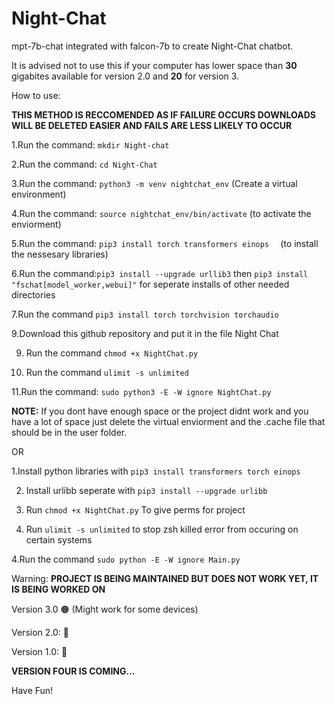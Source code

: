 # Night-Chat
mpt-7b-chat integrated with falcon-7b to create Night-Chat chatbot.

It is advised not to use this if your computer has lower space than **30** gigabites available for version 2.0 and **20** for version 3.

How to use:

**THIS METHOD IS RECCOMENDED AS IF FAILURE OCCURS DOWNLOADS WILL BE DELETED EASIER AND FAILS ARE LESS LIKELY TO OCCUR**

1.Run the command: ```mkdir Night-chat```

2.Run the command: ```cd Night-Chat```


3.Run the command: ```python3 -m venv nightchat_env``` (Create a virtual environment)

4.Run the command: ```source nightchat_env/bin/activate``` (to activate the enviorment)




5.Run the command: ```pip3 install torch transformers einops  ``` (to install the nessesary libraries)

6.Run the command:``` pip3 install --upgrade urllib3 ``` then ```pip3 install "fschat[model_worker,webui]"``` for seperate installs of other needed directories



7.Run the command ```pip3 install torch torchvision torchaudio```

9.Download this github repository and put it in the file Night Chat

9. Run the command ```chmod +x NightChat.py```

10. Run the command ```ulimit -s unlimited```


11.Run the command: ```sudo python3 -E -W ignore NightChat.py```

**NOTE:** If you dont have enough space or the project didnt work and you have a lot of space just delete the virtual enviorment and the .cache file that should be in the user folder.

OR

1.Install  python libraries with ```pip3 install transformers torch einops```

2. Install urlibb seperate with ```pip3 install --upgrade urlibb```
  
3. Run ```chmod +x NightChat.py``` To give perms for project

4. Run ```ulimit -s unlimited``` to stop zsh killed error from occuring on certain systems

4.Run the command ```sudo python -E -W ignore Main.py```

Warning: **PROJECT IS BEING MAINTAINED BUT DOES NOT WORK YET, IT IS BEING WORKED ON**

Version 3.0  🟠 (Might work for some devices)

Version 2.0: 🔴

Version 1.0: 🔴

**VERSION FOUR IS COMING...** 

Have Fun!
